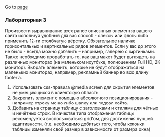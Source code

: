 Go to [page](https://chu412.github.io/Sem3-Web-Lab3/)

### Лабораторная 3
Произвести выравнивание всех ранее описанных элементов вашего сайта используя удобный для вас способ - флексы или флоты либо применить 12-ти столбчатую вёрстку. Обязательное наличие горизонтальных и вертикальных рядов элементов. Если у вас до этого не было - всегда можно добавить – например, галерею с картинками.
Также необходимо проработать то, как ваш макет будет выглядеть на различных мониторах (на маленьком ноутбуке, полноценном Full HD, 2K монитор). Выбрать элементы, которые не будут отображаться на маленьких мониторах, например, рекламный баннер во всю длину footer’a.

1)	Использовать css-правила @media screen для скрытия элементов не умещающихся в клиентскую область
2)	Закрепить элемент с помощью абсолютного позиционирования - например строку меню либо шапку или подвал сайта.
3)	Добавить на страницу таблицу с заголовками и стилями для чётных и нечётных строк. В качестве типа отображения таблицы рекомендуется воспользоваться grid’ом, для достижения лучшей адаптивности. (т.е. необходимо добиться того, чтобы колонки таблицы изменяли свой размер в зависимости от размера окна)
